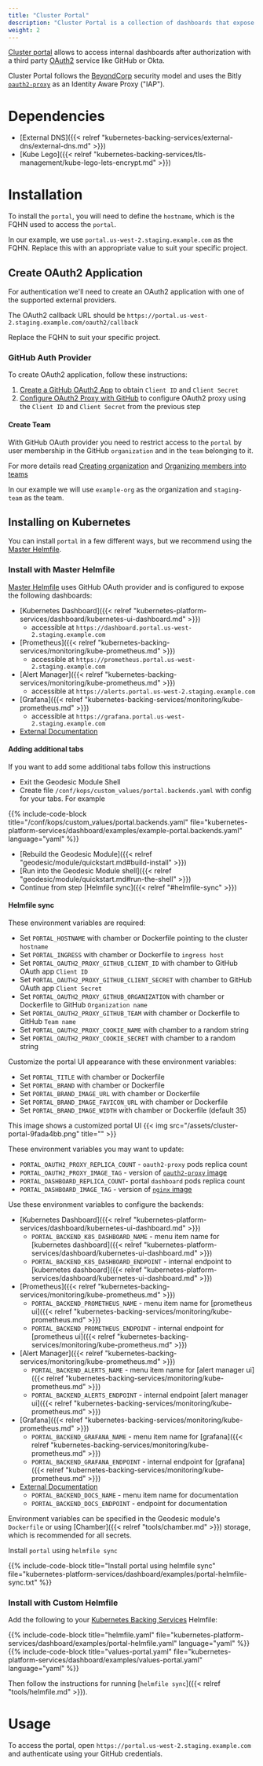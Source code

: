 ```yaml
---
title: "Cluster Portal"
description: "Cluster Portal is a collection of dashboards that expose several services behind an OAuth2 proxy"
weight: 2
---
```


[Cluster portal](https://github.com/cloudposse/charts/tree/master/incubator/portal) allows to access
internal dashboards after authorization with a third party [OAuth2](https://en.wikipedia.org/wiki/OAuth) service like GitHub or Okta.

Cluster Portal follows the [BeyondCorp](https://www.beyondcorp.com/) security model and uses the Bitly [`oauth2-proxy`](https://github.com/bitly/oauth2_proxy) as an Identity Aware Proxy ("IAP").

# Dependencies

* [External DNS]({{< relref "kubernetes-backing-services/external-dns/external-dns.md" >}})
* [Kube Lego]({{< relref "kubernetes-backing-services/tls-management/kube-lego-lets-encrypt.md" >}})

# Installation

To install the `portal`, you will need to define the `hostname`, which is the FQHN used to access the `portal`.

In our example, we use `portal.us-west-2.staging.example.com` as the FQHN. Replace this with an appropriate value to suit your specific project.

## Create OAuth2 Application

For authentication we'll need to create an OAuth2 application with one of the supported external providers.

The OAuth2 callback URL should be `https://portal.us-west-2.staging.example.com/oauth2/callback`

Replace the FQHN to suit your specific project.

### GitHub Auth Provider

To create OAuth2 application, follow these instructions:

1. [Create a GitHub OAuth2 App](https://developer.github.com/apps/building-oauth-apps/creating-an-oauth-app/) to obtain `Client ID` and `Client Secret`
2. [Configure OAuth2 Proxy with GitHub](https://github.com/bitly/oauth2_proxy#github-auth-provider) to configure OAuth2 proxy using the `Client ID` and `Client Secret` from the previous step

#### Create Team

With GitHub OAuth provider you need to restrict access to the `portal` by user membership
in the GitHub `organization` and in the `team` belonging to it.

For more details read [Creating organization](https://help.github.com/articles/creating-a-new-organization-from-scratch/)
and [Organizing members into teams](https://help.github.com/articles/organizing-members-into-teams/)

In our example we will use `example-org` as the organization and `staging-team` as the team.

## Installing on Kubernetes

You can install `portal` in a few different ways, but we recommend using the [Master Helmfile](https://github.com/cloudposse/geodesic/blob/master/rootfs/conf/kops/helmfile.yaml).

### Install with Master Helmfile

[Master Helmfile](https://github.com/cloudposse/geodesic/blob/master/rootfs/conf/kops/helmfile.yaml)
uses GitHub OAuth provider and is configured to expose the following dashboards:

* [Kubernetes Dashboard]({{< relref "kubernetes-platform-services/dashboard/kubernetes-ui-dashboard.md" >}})
  - accessible at `https://dashboard.portal.us-west-2.staging.example.com`
* [Prometheus]({{< relref "kubernetes-backing-services/monitoring/kube-prometheus.md" >}})
  - accessible at `https://prometheus.portal.us-west-2.staging.example.com`
* [Alert Manager]({{< relref "kubernetes-backing-services/monitoring/kube-prometheus.md" >}})
  - accessible at `https://alerts.portal.us-west-2.staging.example.com`
* [Grafana]({{< relref "kubernetes-backing-services/monitoring/kube-prometheus.md" >}})
  - accessible at `https://grafana.portal.us-west-2.staging.example.com`
* [External Documentation](https://docs.cloudposse.com)

#### Adding additional tabs

If you want to add some additional tabs follow this instructions

* Exit the Geodesic Module Shell
* Create file `/conf/kops/custom_values/portal.backends.yaml` with config for
your tabs. For example

{{% include-code-block title="/conf/kops/custom_values/portal.backends.yaml" file="kubernetes-platform-services/dashboard/examples/example-portal.backends.yaml" language="yaml" %}}

* [Rebuild the Geodesic Module]({{< relref "geodesic/module/quickstart.md#build-install" >}})
* [Run into the Geodesic Module shell]({{< relref "geodesic/module/quickstart.md#run-the-shell" >}}) 
* Continue from step [Helmfile sync]({{< relref "#helmfile-sync" >}})

#### Helmfile sync

These environment variables are required:

* Set `PORTAL_HOSTNAME` with chamber or Dockerfile pointing to the cluster `hostname`
* Set `PORTAL_INGRESS` with chamber or Dockerfile to `ingress host`
* Set `PORTAL_OAUTH2_PROXY_GITHUB_CLIENT_ID` with chamber to GitHub OAuth app `Client ID`
* Set `PORTAL_OAUTH2_PROXY_GITHUB_CLIENT_SECRET` with chamber to GitHub OAuth app `Client Secret`
* Set `PORTAL_OAUTH2_PROXY_GITHUB_ORGANIZATION` with chamber or Dockerfile to GitHub `Organization name`
* Set `PORTAL_OAUTH2_PROXY_GITHUB_TEAM` with chamber or Dockerfile to GitHub `Team name`
* Set `PORTAL_OAUTH2_PROXY_COOKIE_NAME` with chamber to a random string
* Set `PORTAL_OAUTH2_PROXY_COOKIE_SECRET` with chamber to a random string

Customize the portal UI appearance with these environment variables:

* Set `PORTAL_TITLE` with chamber or Dockerfile
* Set `PORTAL_BRAND` with chamber or Dockerfile
* Set `PORTAL_BRAND_IMAGE_URL` with chamber or Dockerfile
* Set `PORTAL_BRAND_IMAGE_FAVICON_URL` with chamber or Dockerfile
* Set `PORTAL_BRAND_IMAGE_WIDTH` with chamber or Dockerfile (default 35)

This image shows a customized portal UI
{{< img src="/assets/cluster-portal-9fada4bb.png" title="" >}}

These environment variables you may want to update:

* `PORTAL_OAUTH2_PROXY_REPLICA_COUNT` - `oauth2-proxy` pods replica count
* `PORTAL_OAUTH2_PROXY_IMAGE_TAG` - version of [`oauth2-proxy` image](https://hub.docker.com/r/cloudposse/oauth2-proxy/)
* `PORTAL_DASHBOARD_REPLICA_COUNT`- portal `dashboard` pods replica count
* `PORTAL_DASHBOARD_IMAGE_TAG` - version of [`nginx` image](https://hub.docker.com/_/nginx/)

Use these environment variables to configure the backends:

* [Kubernetes Dashboard]({{< relref "kubernetes-platform-services/dashboard/kubernetes-ui-dashboard.md" >}})
  - `PORTAL_BACKEND_K8S_DASHBOARD_NAME` - menu item name for [kubernetes dashboard]({{< relref "kubernetes-platform-services/dashboard/kubernetes-ui-dashboard.md" >}})
  - `PORTAL_BACKEND_K8S_DASHBOARD_ENDPOINT` - internal endpoint to [kubernetes dashboard]({{< relref "kubernetes-platform-services/dashboard/kubernetes-ui-dashboard.md" >}})
* [Prometheus]({{< relref "kubernetes-backing-services/monitoring/kube-prometheus.md" >}})
  - `PORTAL_BACKEND_PROMETHEUS_NAME` - menu item name for [prometheus ui]({{< relref "kubernetes-backing-services/monitoring/kube-prometheus.md" >}})
  - `PORTAL_BACKEND_PROMETHEUS_ENDPOINT` - internal endpoint for [prometheus ui]({{< relref "kubernetes-backing-services/monitoring/kube-prometheus.md" >}})
* [Alert Manager]({{< relref "kubernetes-backing-services/monitoring/kube-prometheus.md" >}})
  - `PORTAL_BACKEND_ALERTS_NAME` - menu item name for [alert manager ui]({{< relref "kubernetes-backing-services/monitoring/kube-prometheus.md" >}})
  - `PORTAL_BACKEND_ALERTS_ENDPOINT` - internal endpoint [alert manager ui]({{< relref "kubernetes-backing-services/monitoring/kube-prometheus.md" >}})
* [Grafana]({{< relref "kubernetes-backing-services/monitoring/kube-prometheus.md" >}})
  - `PORTAL_BACKEND_GRAFANA_NAME` - menu item name for [grafana]({{< relref "kubernetes-backing-services/monitoring/kube-prometheus.md" >}})
  - `PORTAL_BACKEND_GRAFANA_ENDPOINT` - internal endpoint for [grafana]({{< relref "kubernetes-backing-services/monitoring/kube-prometheus.md" >}})
* [External Documentation](https://docs.cloudposse.com)
  - `PORTAL_BACKEND_DOCS_NAME` - menu item name for documentation
  - `PORTAL_BACKEND_DOCS_ENDPOINT` - endpoint for documentation

Environment variables can be specified in the Geodesic module's `Dockerfile` or using [Chamber]({{< relref "tools/chamber.md" >}}) storage, which is recommended for all secrets.

Install `portal` using `helmfile sync`

{{% include-code-block title="Install portal using helmfile sync" file="kubernetes-platform-services/dashboard/examples/portal-helmfile-sync.txt" %}}

### Install with Custom Helmfile

Add the following to your [Kubernetes Backing Services](/kubernetes-backing-services) Helmfile:

{{% include-code-block  title="helmfile.yaml" file="kubernetes-platform-services/dashboard/examples/portal-helmfile.yaml" language="yaml" %}}
{{% include-code-block  title="values-portal.yaml" file="kubernetes-platform-services/dashboard/examples/values-portal.yaml" language="yaml" %}}

Then follow the instructions for running [`helmfile sync`]({{< relref "tools/helmfile.md" >}}).

# Usage

To access the portal, open `https://portal.us-west-2.staging.example.com` and authenticate using your GitHub credentials.
